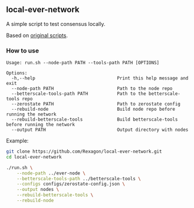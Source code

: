 ## local-ever-network

A simple script to test consensus locally.

Based on [original scripts](https://github.com/tonlabs/ever-node/tree/master/tests/test_run_net).

### How to use

```
Usage: run.sh --node-path PATH --tools-path PATH [OPTIONS]

Options:
  -h,--help                               Print this help message and exit
  --node-path PATH                        Path to the node repo
  --betterscale-tools-path PATH           Path to the betterscale-tools repo
  --zerostate PATH                        Path to zerostate config
  --rebuild-node                          Build node repo before running the network
  --rebuild-betterscale-tools             Build betterscale-tools before running the network
  --output PATH                           Output directory with nodes
```

Example:
```bash
git clone https://github.com/Rexagon/local-ever-network.git
cd local-ever-network

./run.sh \
    --node-path ../ever-node \
    --betterscale-tools-path ../betterscale-tools \
    --configs configs/zerostate-config.json \
    --output nodes \
    --rebuild-betterscale-tools \
    --rebuild-node
```

